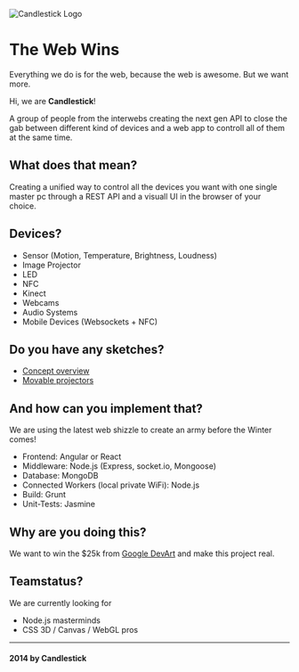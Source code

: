 ![Candlestick Logo](https://i.cloudup.com/dsLueKJvq3-3000x3000.png)

# The Web Wins

Everything we do is for the web, because the web is awesome. But we want more. 

Hi, we are **Candlestick**!

A group of people from the interwebs creating the next gen API to close the gab between different kind of devices and a web app to controll all of them at the same time. 



## What does that mean? 

Creating a unified way to control all the devices you want with one single master pc through a REST API and a visuall UI in the browser of your choice. 



## Devices? 

- Sensor (Motion, Temperature, Brightness, Loudness)
- Image Projector
- LED
- NFC
- Kinect
- Webcams
- Audio Systems
- Mobile Devices (Websockets + NFC)



## Do you have any sketches? 

- [Concept overview](https://redpen.io/dhm62r)
- [Movable projectors](https://redpen.io/v3a571)



## And how can you implement that?  

We are using the latest web shizzle to create an army before the Winter comes!

- Frontend: Angular or React
- Middleware: Node.js (Express, socket.io, Mongoose)
- Database: MongoDB
- Connected Workers (local private WiFi): Node.js
- Build: Grunt
- Unit-Tests: Jasmine
 


## Why are you doing this?

We want to win the $25k from [Google DevArt](https://devart.withgoogle.com/#/) and make this project real. 


## Teamstatus? 

We are currently looking for 

- Node.js masterminds
- CSS 3D / Canvas / WebGL pros


---

#### 2014 by Candlestick
